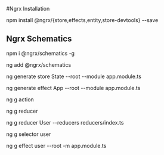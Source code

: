 #Ngrx Installation

npm install @ngrx/{store,effects,entity,store-devtools} --save

## Ngrx Schematics

npm i @ngrx/schematics -g

ng add @ngrx/schematics

ng generate store State --root --module app.module.ts

ng generate effect App --root --module app.module.ts

ng g action <action name>

ng g reducer <reducer name>

ng g reducer User --reducers reducers/index.ts

ng g selector user

ng g effect user --root -m app.module.ts
